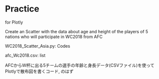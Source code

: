 # Practice
for Plotly

Create an Scatter with the data about age and height of the players of 5 nations who will participate in WC2018 from AFC

WC2018_Scatter_Asia.py: Codes

afc_Wc2018.csv: list

AFCからW杯に出る5チームの選手の年齢と身長データ(CSVファイル)を使ってPlotlyで散布図を書くコード, のはず

